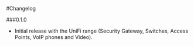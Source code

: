 #Changelog

###0.1.0

* Initial release with the UniFi range (Security Gateway, Switches, Access Points, VoIP phones and Video).

